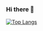 ### Hi there 👋

<!--
[![trophy](https://github-profile-trophy.vercel.app/?username=ogikei)](https://github.com/ryo-ma/github-profile-trophy)

[![ogikei's github stats](https://github-readme-stats.vercel.app/api?username=ogikei&count_private=true&show_icons=true&theme=radical&show_owner=true)](https://github.com/ogikei)
-->

<!--
[![ReadMe Card](https://github-readme-stats.vercel.app/api/pin/?username=ogikei&repo=xxxxx&theme=radical)](https://github.com/ogikei/xxxx)
-->

[![Top Langs](https://github-readme-stats.vercel.app/api/top-langs/?username=ogikei)](https://github.com/anuraghazra/github-readme-stats)

<!--
**ogikei/ogikei** is a ✨ _special_ ✨ repository because its `README.md` (this file) appears on your GitHub profile.

Here are some ideas to get you started:

- 🔭 I’m currently working on ...
- 🌱 I’m currently learning ...
- 👯 I’m looking to collaborate on ...
- 🤔 I’m looking for help with ...
- 💬 Ask me about ...
- 📫 How to reach me: ...
- 😄 Pronouns: ...
- ⚡ Fun fact: ...
-->
